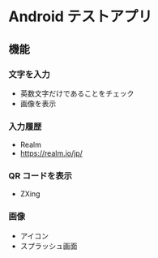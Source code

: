 # Android テストアプリ

## 機能

### 文字を入力

- 英数文字だけであることをチェック
- 画像を表示

### 入力履歴
- Realm
- https://realm.io/jp/

### QR コードを表示

- ZXing

### 画像

- アイコン
- スプラッシュ画面
